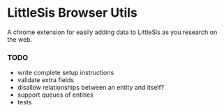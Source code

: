 # LittleSis Browser Utils

A chrome extension for easily adding data to LittleSis as you research on the web.

### TODO

- write complete setup instructions
- validate extra fields
- disallow relationships between an entity and itself?
- support queues of entities
- tests
